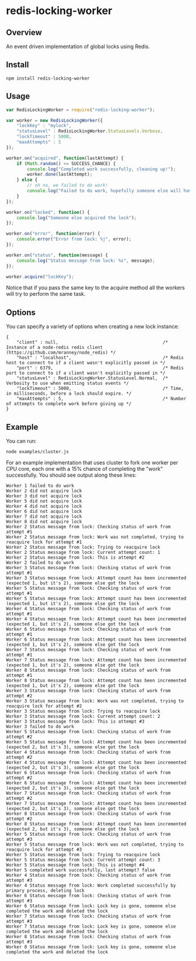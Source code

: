 # redis-locking-worker

## Overview

An event driven implementation of global locks using Redis.

## Install

    npm install redis-locking-worker

## Usage

```js
var RedisLockingWorker = require("redis-locking-worker");

var worker = new RedisLockingWorker({
	"lockKey" : "mylock",
	"statusLevel" : RedisLockingWorker.StatusLevels.Verbose,
	"lockTimeout" : 5000,
	"maxAttempts" : 5
});

worker.on("acquired", function(lastAttempt) {
	if (Math.random() <= SUCCESS_CHANCE) {
		console.log("Completed work successfully, cleaning up!");
		worker.done(lastAttempt);
	} else {
		// oh no, we failed to do work!
		console.log("Failed to do work, hopefully someone else will have better luck!");
	}	
});

worker.on("locked", function() {
	console.log("Someone else acquired the lock");
});

worker.on("error", function(error) {
	console.error("Error from lock: %j", error);
});

worker.on("status", function(message) {
	console.log("Status message from lock: %s", message);
});

worker.acquire("lockKey");
```

Notice that if you pass the same key to the acquire method all the workers will try to perform the same task. 

## Options

You can specify a variety of options when creating a new lock instance:

	{
		"client" : null,										/* Instance of a node-redis redis client (https://github.com/mranney/node_redis) */
		"host" : "localhost",									/* Redis host to connect to if a client wasn't explicitly passed in */
		"port" : 6379,											/* Redis port to connect to if a client wasn't explicitly passed in */
		"statusLevel" : RedisLockingWorker.StatusLevel.Normal,	/* Verbosity to use when emitting status events */
		"lockTimeout" : 5000,									/* Time, in milliseconds, before a lock should expire. */
		"maxAttempts" : 5,										/* Number of attempts to complete work before giving up */
	}

## Example

You can run:

    node examples/cluster.js

For an example implementation that uses cluster to fork one worker per CPU core, each one with a 15% chance of completing the "work" successfully. You should see output along these lines:

	Worker 1 failed to do work
	Worker 2 did not acquire lock
	Worker 3 did not acquire lock
	Worker 5 did not acquire lock
	Worker 4 did not acquire lock
	Worker 6 did not acquire lock
	Worker 7 did not acquire lock
	Worker 8 did not acquire lock
	Worker 2 Status message from lock: Checking status of work from attempt #1
	Worker 2 Status message from lock: Work was not completed, trying to reacquire lock for attempt #1
	Worker 2 Status message from lock: Trying to reacquire lock
	Worker 2 Status message from lock: Current attempt count: 1
	Worker 2 Status message from lock: This is attempt #2
	Worker 2 failed to do work
	Worker 3 Status message from lock: Checking status of work from attempt #1
	Worker 3 Status message from lock: Attempt count has been incremented (expected 1, but it's 2), someone else got the lock
	Worker 5 Status message from lock: Checking status of work from attempt #1
	Worker 5 Status message from lock: Attempt count has been incremented (expected 1, but it's 2), someone else got the lock
	Worker 4 Status message from lock: Checking status of work from attempt #1
	Worker 4 Status message from lock: Attempt count has been incremented (expected 1, but it's 2), someone else got the lock
	Worker 6 Status message from lock: Checking status of work from attempt #1
	Worker 6 Status message from lock: Attempt count has been incremented (expected 1, but it's 2), someone else got the lock
	Worker 7 Status message from lock: Checking status of work from attempt #1
	Worker 7 Status message from lock: Attempt count has been incremented (expected 1, but it's 2), someone else got the lock
	Worker 8 Status message from lock: Checking status of work from attempt #1
	Worker 8 Status message from lock: Attempt count has been incremented (expected 1, but it's 2), someone else got the lock
	Worker 3 Status message from lock: Checking status of work from attempt #2
	Worker 3 Status message from lock: Work was not completed, trying to reacquire lock for attempt #2
	Worker 3 Status message from lock: Trying to reacquire lock
	Worker 3 Status message from lock: Current attempt count: 2
	Worker 3 Status message from lock: This is attempt #3
	Worker 3 failed to do work
	Worker 5 Status message from lock: Checking status of work from attempt #2
	Worker 5 Status message from lock: Attempt count has been incremented (expected 2, but it's 3), someone else got the lock
	Worker 4 Status message from lock: Checking status of work from attempt #2
	Worker 4 Status message from lock: Attempt count has been incremented (expected 2, but it's 3), someone else got the lock
	Worker 6 Status message from lock: Checking status of work from attempt #2
	Worker 6 Status message from lock: Attempt count has been incremented (expected 2, but it's 3), someone else got the lock
	Worker 7 Status message from lock: Checking status of work from attempt #2
	Worker 7 Status message from lock: Attempt count has been incremented (expected 2, but it's 3), someone else got the lock
	Worker 8 Status message from lock: Checking status of work from attempt #2
	Worker 8 Status message from lock: Attempt count has been incremented (expected 2, but it's 3), someone else got the lock
	Worker 5 Status message from lock: Checking status of work from attempt #3
	Worker 5 Status message from lock: Work was not completed, trying to reacquire lock for attempt #3
	Worker 5 Status message from lock: Trying to reacquire lock
	Worker 5 Status message from lock: Current attempt count: 3
	Worker 5 Status message from lock: This is attempt #4
	Worker 5 completed work successfully, last attempt? false
	Worker 4 Status message from lock: Checking status of work from attempt #3
	Worker 4 Status message from lock: Work completed successfully by primary process, deleting lock
	Worker 6 Status message from lock: Checking status of work from attempt #3
	Worker 6 Status message from lock: Lock key is gone, someone else completed the work and deleted the lock
	Worker 7 Status message from lock: Checking status of work from attempt #3
	Worker 7 Status message from lock: Lock key is gone, someone else completed the work and deleted the lock
	Worker 8 Status message from lock: Checking status of work from attempt #3
	Worker 8 Status message from lock: Lock key is gone, someone else completed the work and deleted the lock
